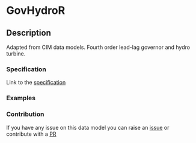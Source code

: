 # GovHydroR

## Description 

Adapted from CIM data models. Fourth order lead-lag governor and hydro turbine.
### Specification

Link to the [specification](https://smart-data-models.github.io/dataModel.EnergyCIM/GovHydroR/doc/spec.md)
### Examples
### Contribution

 If you have any issue on this data model you can raise an [issue](https://github.com/smart-data-models/dataModel.EnergyCIM/issues)  or contribute with a [PR](https://github.com/smart-data-models/dataModel.EnergyCIM/pulls)